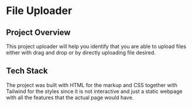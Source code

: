 # File Uploader

## Project Overview
This project uploader will help you identify that you are able to upload files either with drag and drop or by directly uploading file desired.

## Tech Stack
The project was built with HTML for the markup and CSS together with Tailwind for the styles since it is not interactive and just a static webpage with all the features that the actual page would have.